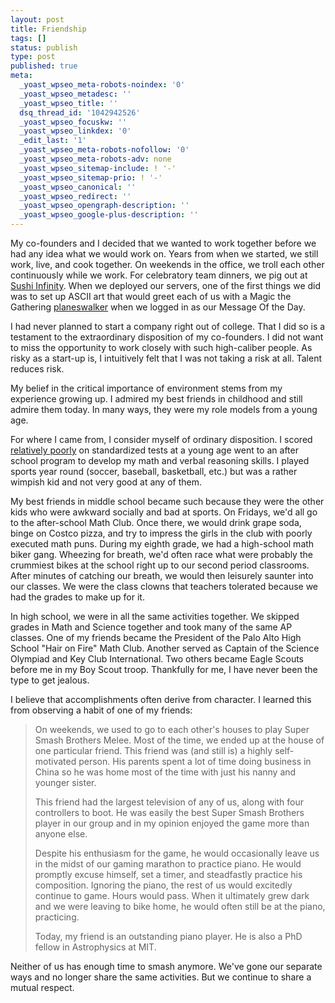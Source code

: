 ```yaml
---
layout: post
title: Friendship
tags: []
status: publish
type: post
published: true
meta:
  _yoast_wpseo_meta-robots-noindex: '0'
  _yoast_wpseo_metadesc: ''
  _yoast_wpseo_title: ''
  dsq_thread_id: '1042942526'
  _yoast_wpseo_focuskw: ''
  _yoast_wpseo_linkdex: '0'
  _edit_last: '1'
  _yoast_wpseo_meta-robots-nofollow: '0'
  _yoast_wpseo_meta-robots-adv: none
  _yoast_wpseo_sitemap-include: ! '-'
  _yoast_wpseo_sitemap-prio: ! '-'
  _yoast_wpseo_canonical: ''
  _yoast_wpseo_redirect: ''
  _yoast_wpseo_opengraph-description: ''
  _yoast_wpseo_google-plus-description: ''
---
```

My co-founders and I decided that we wanted to work together before we had any idea what we would work on. Years from when we started, we still work, live, and cook together. On weekends in the office, we troll each other continuously while we work. For celebratory team dinners, we pig out at <a title="Sushi Infinity" href="http://www.yelp.com/biz/sushi-infinity-san-jose#hrid:CE9JnEe4ax8jEnzGZLEv9A">Sushi Infinity</a>. When we deployed our servers, one of the first things we did was to set up ASCII art that would greet each of us with a Magic the Gathering <a title="planeswalker" href="http://www.wizards.com/Magic/multiverse/planeswalkers.aspx?x=mtg/multiverse/planeswalkers/ajani">planeswalker</a> when we logged in as our Message Of the Day.

I had never planned to start a company right out of college. That I did so is a testament to the extraordinary disposition of my co-founders. I did not want to miss the opportunity to work closely with such high-caliber people. As risky as a start-up is, I intuitively felt that I was not taking a risk at all. Talent reduces risk.

My belief in the critical importance of environment stems from my experience growing up. I admired my best friends in childhood and still admire them today. In many ways, they were my role models from a young age.

For where I came from, I consider myself of ordinary disposition. I scored <a title="relatively poorly" href="http://www.martyhu.com/blog/talent/">relatively poorly</a> on standardized tests at a young age went to an after school program to develop my math and verbal reasoning skills. I played sports year round (soccer, baseball, basketball, etc.) but was a rather wimpish kid and not very good at any of them.

My best friends in middle school became such because they were the other kids who were awkward socially and bad at sports. On Fridays, we'd all go to the after-school Math Club. Once there, we would drink grape soda, binge on Costco pizza, and try to impress the girls in the club with poorly executed math puns. During my eighth grade, we had a high-school math biker gang. Wheezing for breath, we'd often race what were probably the crummiest bikes at the school right up to our second period classrooms. After minutes of catching our breath, we would then leisurely saunter into our classes. We were the class clowns that teachers tolerated because we had the grades to make up for it.

In high school, we were in all the same activities together. We skipped grades in Math and Science together and took many of the same AP classes. One of my friends became the President of the Palo Alto High School "Hair on Fire" Math Club. Another served as Captain of the Science Olympiad and Key Club International. Two others became Eagle Scouts before me in my Boy Scout troop. Thankfully for me, I have never been the type to get jealous.

I believe that accomplishments often derive from character. I learned this from observing a habit of one of my friends:
<blockquote>On weekends, we used to go to each other's houses to play Super Smash Brothers Melee. Most of the time, we ended up at the house of one particular friend. This friend was (and still is) a highly self-motivated person. His parents spent a lot of time doing business in China so he was home most of the time with just his nanny and younger sister.

This friend had the largest television of any of us, along with four controllers to boot. He was easily the best Super Smash Brothers player in our group and in my opinion enjoyed the game more than anyone else.

Despite his enthusiasm for the game, he would occasionally leave us in the midst of our gaming marathon to practice piano. He would promptly excuse himself, set a timer, and steadfastly practice his composition. Ignoring the piano, the rest of us would excitedly continue to game. Hours would pass. When it ultimately grew dark and we were leaving to bike home, he would often still be at the piano, practicing.

Today, my friend is an outstanding piano player. He is also a PhD fellow in Astrophysics at MIT.</blockquote>
Neither of us has enough time to smash anymore. We've gone our separate ways and no longer share the same activities. But we continue to share a mutual respect.
